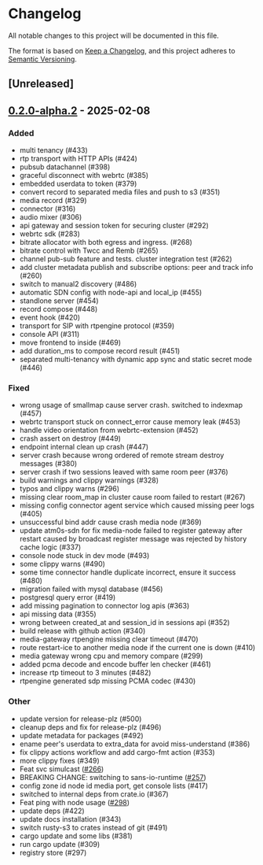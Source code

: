 # Changelog

All notable changes to this project will be documented in this file.

The format is based on [Keep a Changelog](https://keepachangelog.com/en/1.0.0/),
and this project adheres to [Semantic Versioning](https://semver.org/spec/v2.0.0.html).

## [Unreleased]

## [0.2.0-alpha.2](https://github.com/8xFF/atm0s-media-server/compare/v0.2.0-alpha.1...v0.2.0-alpha.2) - 2025-02-08

### Added

- multi tenancy  (#433)
- rtp transport with HTTP APIs (#424)
- pubsub datachannel (#398)
- graceful disconnect with webrtc (#385)
- embedded userdata to token (#379)
- convert record to separated media files and push to s3 (#351)
- media record  (#329)
- connector (#316)
- audio mixer (#306)
- api gateway and session token for securing cluster (#292)
- webrtc sdk (#283)
- bitrate allocator with both egress and ingress. (#268)
- bitrate control with Twcc and Remb (#265)
- channel pub-sub feature and tests. cluster integration test (#262)
- add cluster metadata publish and subscribe options: peer and track info (#260)
- switch to manual2 discovery (#486)
- automatic SDN config with node-api and local_ip (#455)
- standlone server (#454)
- record compose (#448)
- event hook (#420)
- transport for SIP with rtpengine protocol  (#359)
- console API (#311)
- move frontend to inside (#469)
- add duration_ms to compose record result (#451)
- separated multi-tenancy with dynamic app sync and static secret mode (#446)

### Fixed

- wrong usage of smallmap cause server crash. switched to indexmap (#457)
- webrtc transport stuck on connect_error cause memory leak (#453)
- handle video orientation from webrtc-extension (#452)
- crash assert on destroy (#449)
- endpoint internal clean up crash (#447)
- server crash because wrong ordered of remote stream destroy messages (#380)
- server crash if two sessions leaved with same room peer (#376)
- build warnings and clippy warnings (#328)
- typos and clippy warns (#296)
- missing clear room_map in cluster cause room failed to restart (#267)
- missing config connector agent service which caused missing peer logs (#405)
- unsuccessful bind addr cause crash media node (#369)
- update atm0s-sdn for fix media-node failed to register gateway after restart caused by broadcast register message was rejected by history cache logic (#337)
- console node stuck in dev mode (#493)
- some clippy warns (#490)
- some time connector handle duplicate incorrect, ensure it success (#480)
- migration failed with mysql database (#456)
- postgresql query error (#419)
- add missing pagination to connector log apis (#363)
- api missing data (#355)
- wrong between created_at and session_id in sessions api (#352)
- build release with github action (#340)
- media-gateway rtpengine missing clear timeout (#470)
- route restart-ice to another media node if the current one is down (#410)
- media gateway wrong cpu and memory compare (#299)
- added pcma decode and encode buffer len checker (#461)
- increase rtp timeout to 3 minutes (#482)
- rtpengine generated sdp missing PCMA codec (#430)

### Other

- update version for release-plz (#500)
- cleanup deps and fix for release-plz (#496)
- update metadata for packages (#492)
- ename peer's userdata to extra_data for avoid miss-understand (#386)
- fix clippy actions workflow and add cargo-fmt action (#353)
- more clippy fixes (#349)
- Feat svc simulcast ([#266](https://github.com/8xFF/atm0s-media-server/pull/266))
- BREAKING CHANGE: switching to sans-io-runtime ([#257](https://github.com/8xFF/atm0s-media-server/pull/257))
- config zone id node id media port, get console lists (#417)
- switched to internal deps from crate.io (#367)
- Feat ping with node usage ([#298](https://github.com/8xFF/atm0s-media-server/pull/298))
- update deps (#422)
- update docs installation (#343)
- switch rusty-s3 to crates instead of git (#491)
- cargo update and some libs (#381)
- run cargo update (#309)
- registry store (#297)
